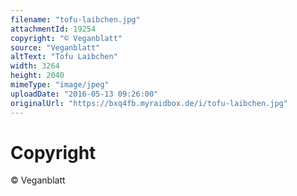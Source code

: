 ```yaml
---
filename: "tofu-laibchen.jpg"
attachmentId: 19254
copyright: "© Veganblatt"
source: "Veganblatt"
altText: "Tofu Laibchen"
width: 3264
height: 2040
mimeType: "image/jpeg"
uploadDate: "2016-05-13 09:26:00"
originalUrl: "https://bxq4fb.myraidbox.de/i/tofu-laibchen.jpg"
---
```


# Copyright

© Veganblatt
